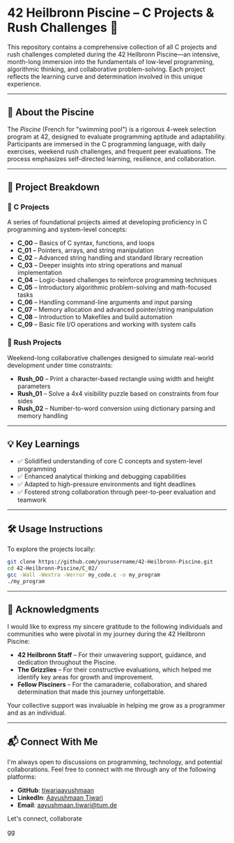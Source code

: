 # 42 Heilbronn Piscine – C Projects & Rush Challenges 🚀

This repository contains a comprehensive collection of all C projects and rush challenges completed during the 42 Heilbronn Piscine—an intensive, month-long immersion into the fundamentals of low-level programming, algorithmic thinking, and collaborative problem-solving. Each project reflects the learning curve and determination involved in this unique experience.

---

## 📌 About the Piscine

The _Piscine_ (French for "swimming pool") is a rigorous 4-week selection program at 42, designed to evaluate programming aptitude and adaptability. Participants are immersed in the C programming language, with daily exercises, weekend rush challenges, and frequent peer evaluations. The process emphasizes self-directed learning, resilience, and collaboration.

---

## 📂 Project Breakdown

### 🔹 C Projects

A series of foundational projects aimed at developing proficiency in C programming and system-level concepts:

- **C_00** – Basics of C syntax, functions, and loops  
- **C_01** – Pointers, arrays, and string manipulation  
- **C_02** – Advanced string handling and standard library recreation  
- **C_03** – Deeper insights into string operations and manual implementation  
- **C_04** – Logic-based challenges to reinforce programming techniques  
- **C_05** – Introductory algorithmic problem-solving and math-focused tasks  
- **C_06** – Handling command-line arguments and input parsing  
- **C_07** – Memory allocation and advanced pointer/string manipulation  
- **C_08** – Introduction to Makefiles and build automation  
- **C_09** – Basic file I/O operations and working with system calls  

### 🔹 Rush Projects

Weekend-long collaborative challenges designed to simulate real-world development under time constraints:

- **Rush_00** – Print a character-based rectangle using width and height parameters  
- **Rush_01** – Solve a 4x4 visibility puzzle based on constraints from four sides  
- **Rush_02** – Number-to-word conversion using dictionary parsing and memory handling  

---

## 💡 Key Learnings

- ✅ Solidified understanding of core C concepts and system-level programming  
- ✅ Enhanced analytical thinking and debugging capabilities  
- ✅ Adapted to high-pressure environments and tight deadlines  
- ✅ Fostered strong collaboration through peer-to-peer evaluation and teamwork  

---

## 🛠️ Usage Instructions

To explore the projects locally:

```bash
git clone https://github.com/yourusername/42-Heilbronn-Piscine.git
cd 42-Heilbronn-Piscine/C_02/
gcc -Wall -Wextra -Werror my_code.c -o my_program
./my_program
```
---

## 🙏 Acknowledgments

I would like to express my sincere gratitude to the following individuals and communities who were pivotal in my journey during the 42 Heilbronn Piscine:

- **42 Heilbronn Staff** – For their unwavering support, guidance, and dedication throughout the Piscine.  
- **The Grizzlies** – For their constructive evaluations, which helped me identify key areas for growth and improvement.  
- **Fellow Pisciners** – For the camaraderie, collaboration, and shared determination that made this journey unforgettable.  

Your collective support was invaluable in helping me grow as a programmer and as an individual.

---

## 📬 Connect With Me

I'm always open to discussions on programming, technology, and potential collaborations. Feel free to connect with me through any of the following platforms:

- **GitHub**: [tiwariaayushmaan](https://github.com/tiwariaayushmaan)  
- **LinkedIn**: [Aayushmaan Tiwari](https://www.linkedin.com/in/aayushmaan-tiwari/)  
- **Email**: [aayushmaan.tiwari@tum.de](mailto:aayushmaan.tiwari@tum.de)  

Let's connect, collaborate 

gg

